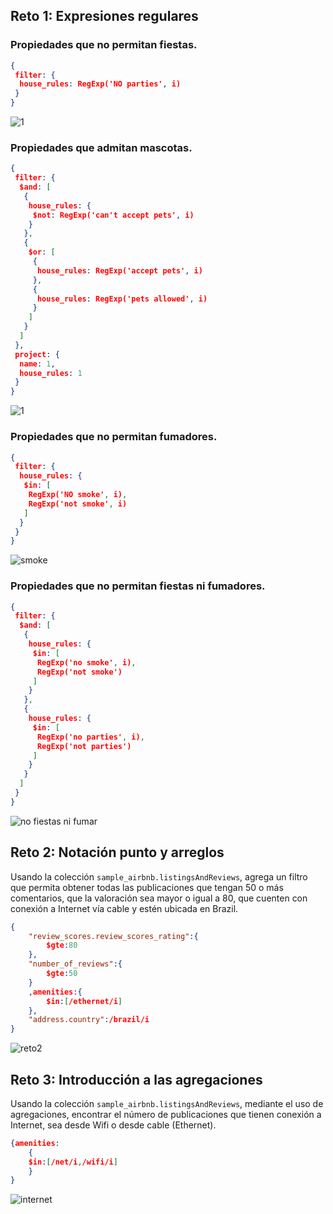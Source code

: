 ## Reto 1: Expresiones regulares



### Propiedades que no permitan fiestas.

```json
{
 filter: {
  house_rules: RegExp('NO parties', i)
 }
}

```

![1](img/1.png)

### Propiedades que admitan mascotas.

```json
{
 filter: {
  $and: [
   {
    house_rules: {
     $not: RegExp('can't accept pets', i)
    }
   },
   {
    $or: [
     {
      house_rules: RegExp('accept pets', i)
     },
     {
      house_rules: RegExp('pets allowed', i)
     }
    ]
   }
  ]
 },
 project: {
  name: 1,
  house_rules: 1
 }
}
```

![1](img/2.png)

### Propiedades que no permitan fumadores.

```json
{
 filter: {
  house_rules: {
   $in: [
    RegExp('NO smoke', i),
    RegExp('not smoke', i)
   ]
  }
 }
}
```

![smoke](img/3.png)

### Propiedades que no permitan fiestas ni fumadores.

```json
{
 filter: {
  $and: [
   {
    house_rules: {
     $in: [
      RegExp('no smoke', i),
      RegExp('not smoke')
     ]
    }
   },
   {
    house_rules: {
     $in: [
      RegExp('no parties', i),
      RegExp('not parties')
     ]
    }
   }
  ]
 }
}
```

![no fiestas ni fumar](img/4.png)

## Reto 2: Notación punto y arreglos

Usando la colección `sample_airbnb.listingsAndReviews`,  agrega un filtro que permita obtener todas las publicaciones que tengan  50 o más comentarios, que la valoración sea mayor o igual a 80, que  cuenten con conexión a Internet vía cable y estén ubicada en Brazil.

```json
{
    "review_scores.review_scores_rating":{
        $gte:80
    },
    "number_of_reviews":{
        $gte:50
    }
    ,amenities:{
        $in:[/ethernet/i]
    },
    "address.country":/brazil/i
}
```

![reto2](img/5.png)

## Reto 3: Introducción a las agregaciones

Usando la colección `sample_airbnb.listingsAndReviews`,  mediante el uso de agregaciones, encontrar el número de publicaciones  que tienen conexión a Internet, sea desde Wifi o desde cable (Ethernet).

```json
{amenities:
 	{
    $in:[/net/i,/wifi/i]
	}
}
```

![internet](img/6.png)

